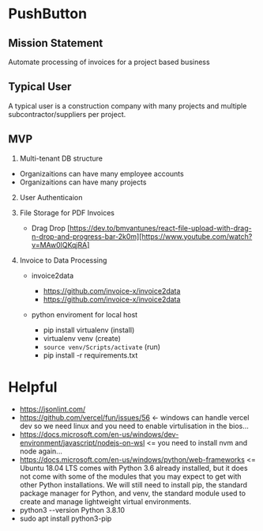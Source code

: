 # PushButton

## Mission Statement
Automate processing of invoices for a project based business

## Typical User
A typical user is a construction company with many projects and multiple subcontractor/suppliers per project. 

## MVP
1. Multi-tenant DB structure
  - Organizaitions can have many employee accounts
  - Organizaitions can have many projects

2. User Authenticaion

3. File Storage for PDF Invoices
    - Drag Drop [https://dev.to/bmvantunes/react-file-upload-with-drag-n-drop-and-progress-bar-2k0m][https://www.youtube.com/watch?v=MAw0lQKqjRA]

4. Invoice to Data Processing
    - invoice2data 
      - https://github.com/invoice-x/invoice2data
      - https://github.com/invoice-x/invoice2data
    
    - python enviroment for local host
      - pip install virtualenv (install)
      - virtualenv venv (create)
      - ``` source venv/Scripts/activate ``` (run)
      - pip install -r requirements.txt


# Helpful
- https://jsonlint.com/
- https://github.com/vercel/fun/issues/56 <- windows can handle vercel dev so we need linux and you need to enable virtulisation in the bios...
- https://docs.microsoft.com/en-us/windows/dev-environment/javascript/nodejs-on-wsl <= you need to install nvm and node again...
- https://docs.microsoft.com/en-us/windows/python/web-frameworks <= Ubuntu 18.04 LTS comes with Python 3.6 already installed, but it does not come with some of the modules that you may expect to get with other Python installations. We will still need to install pip, the standard package manager for Python, and venv, the standard module used to create and manage lightweight virtual environments. 
- python3 --version
Python 3.8.10
- sudo apt install python3-pip
